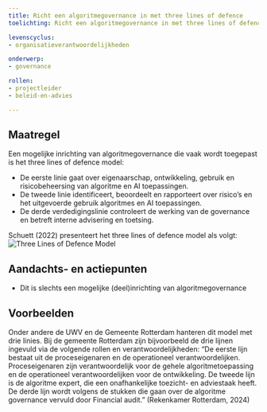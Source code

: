```yaml
---
title: Richt een algoritmegovernance in met three lines of defence
toelichting: Richt een algoritmegovernance in met three lines of defence

levenscyclus:
- organisatieverantwoordelijkheden

onderwerp:
- governance

rollen:
- projectleider
- beleid-en-advies

---
```


## Maatregel

Een mogelijke inrichting van algoritmegovernance die vaak wordt toegepast is het three lines of defence model:
- De eerste linie gaat over eigenaarschap, ontwikkeling, gebruik en risicobeheersing van algoritme en AI toepassingen.
- De tweede linie identificeert, beoordeelt en rapporteert over risico’s en het uitgevoerde gebruik algoritmes en AI toepassingen.
- De derde verdedigingslinie controleert de werking van de governance en betreft interne advisering en toetsing. 

Schuett (2022) presenteert het three lines of defence model als volgt:
![Three Lines of Defence Model](https://github.com/user-attachments/assets/4974f07d-9810-44e0-a0bb-56f1b1061732)

## Aandachts- en actiepunten
* Dit is slechts een mogelijke (deel)inrichting van algoritmegovernance

## Voorbeelden

Onder andere de UWV en de Gemeente Rotterdam hanteren dit model met drie linies. Bij de gemeente Rotterdam zijn bijvoorbeeld de drie lijnen ingevuld via de volgende rollen en verantwoordelijkheden: “De eerste lijn bestaat uit de proceseigenaren en de operationeel verantwoordelijken. Proceseigenaren zijn verantwoordelijk voor de gehele algoritmetoepassing en de operationeel verantwoordelijken voor de ontwikkeling. De tweede lijn is de algoritme expert, die een onafhankelijke toezicht- en adviestaak heeft. De derde lijn wordt volgens de stukken die gaan over de algoritme governance vervuld door Financial audit.” (Rekenkamer Rotterdam, 2024) 


